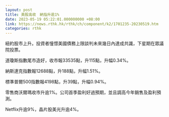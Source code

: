 ```yaml
---
layout: post
title: 美股高收　納指升逾1%
date: 2023-05-19 05:22:01.000000000 +08:00
link: https://news.rthk.hk/rthk/ch/component/k2/1701235-20230519.htm
categories: rthk
---
```


紐約股市上升。投資者憧憬美國債務上限談判未來幾日內達成共識，下星期在眾議院投票。

道瓊斯指數尾市造好，收市報33535點，升115點，升幅0.34%。

納斯達克指數報12688點，升188點，升幅1.51%。

標準普爾500指數報4198點，升39點，升幅0.94%。

零售商沃爾瑪收市升逾1%。公司首季盈利好過預期，並且調高今年銷售及盈利預測。

Netflix升逾9%，晶片股美光升逾4%。
